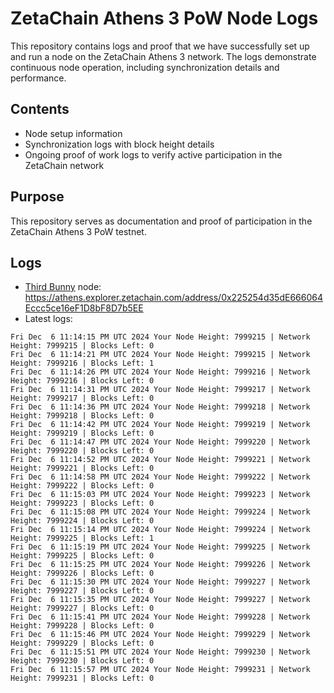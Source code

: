 # ZetaChain Athens 3 PoW Node Logs
This repository contains logs and proof that we have successfully set up and run a node on the ZetaChain Athens 3 network. The logs demonstrate continuous node operation, including synchronization details and performance.

## Contents
- Node setup information
- Synchronization logs with block height details
- Ongoing proof of work logs to verify active participation in the ZetaChain network

## Purpose
This repository serves as documentation and proof of participation in the ZetaChain Athens 3 PoW testnet.

## Logs

- [Third Bunny](https://thirdbunny.xyz/) node: https://athens.explorer.zetachain.com/address/0x225254d35dE666064Eccc5ce16eF1D8bF8D7b5EE
- Latest logs:
```
Fri Dec  6 11:14:15 PM UTC 2024 Your Node Height: 7999215 | Network Height: 7999215 | Blocks Left: 0
Fri Dec  6 11:14:21 PM UTC 2024 Your Node Height: 7999215 | Network Height: 7999216 | Blocks Left: 1
Fri Dec  6 11:14:26 PM UTC 2024 Your Node Height: 7999216 | Network Height: 7999216 | Blocks Left: 0
Fri Dec  6 11:14:31 PM UTC 2024 Your Node Height: 7999217 | Network Height: 7999217 | Blocks Left: 0
Fri Dec  6 11:14:36 PM UTC 2024 Your Node Height: 7999218 | Network Height: 7999218 | Blocks Left: 0
Fri Dec  6 11:14:42 PM UTC 2024 Your Node Height: 7999219 | Network Height: 7999219 | Blocks Left: 0
Fri Dec  6 11:14:47 PM UTC 2024 Your Node Height: 7999220 | Network Height: 7999220 | Blocks Left: 0
Fri Dec  6 11:14:52 PM UTC 2024 Your Node Height: 7999221 | Network Height: 7999221 | Blocks Left: 0
Fri Dec  6 11:14:58 PM UTC 2024 Your Node Height: 7999222 | Network Height: 7999222 | Blocks Left: 0
Fri Dec  6 11:15:03 PM UTC 2024 Your Node Height: 7999223 | Network Height: 7999223 | Blocks Left: 0
Fri Dec  6 11:15:08 PM UTC 2024 Your Node Height: 7999224 | Network Height: 7999224 | Blocks Left: 0
Fri Dec  6 11:15:14 PM UTC 2024 Your Node Height: 7999224 | Network Height: 7999225 | Blocks Left: 1
Fri Dec  6 11:15:19 PM UTC 2024 Your Node Height: 7999225 | Network Height: 7999225 | Blocks Left: 0
Fri Dec  6 11:15:25 PM UTC 2024 Your Node Height: 7999226 | Network Height: 7999226 | Blocks Left: 0
Fri Dec  6 11:15:30 PM UTC 2024 Your Node Height: 7999227 | Network Height: 7999227 | Blocks Left: 0
Fri Dec  6 11:15:35 PM UTC 2024 Your Node Height: 7999227 | Network Height: 7999227 | Blocks Left: 0
Fri Dec  6 11:15:41 PM UTC 2024 Your Node Height: 7999228 | Network Height: 7999228 | Blocks Left: 0
Fri Dec  6 11:15:46 PM UTC 2024 Your Node Height: 7999229 | Network Height: 7999229 | Blocks Left: 0
Fri Dec  6 11:15:51 PM UTC 2024 Your Node Height: 7999230 | Network Height: 7999230 | Blocks Left: 0
Fri Dec  6 11:15:57 PM UTC 2024 Your Node Height: 7999231 | Network Height: 7999231 | Blocks Left: 0
```
